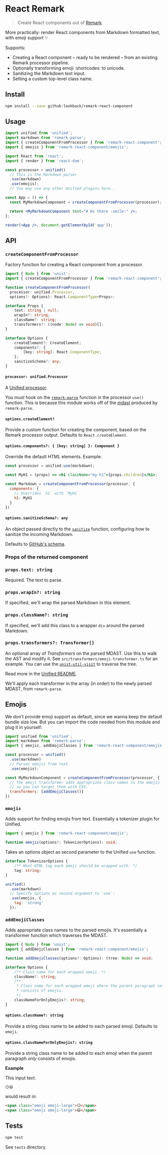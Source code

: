 # React Remark

> Create React components out of [Remark](https://github.com/remarkjs/remark).

More practically: render React components from Markdown formatted text, with emoji support ✨

Supports:

- Creating a React component – ready to be rendered – from an existing Remark processor pipeline.
- Optionally transforming emoji :shortcodes: to unicode.
- Sanitizing the Markdown text input.
- Setting a custom top-level class name.

## Install

```bash
npm install --save github:lookback/remark-react-component
```

## Usage

```jsx
import unified from 'unified';
import markdown from 'remark-parse';
import { createComponentFromProcessor } from 'remark-react-component';
import { emojis } from 'remark-react-component/emojis';

import React from 'react';
import { render } from 'react-dom';

const processor = unified()
  // This is the Markdown parser
  .use(markdown)
  .use(emojis);
  // You may use any other Unified plugins here..

const App = () => {
  const MyMarkdownComponent = createComponentFromProcessor(processor);

  return <MyMarkdownComponent text="# Hi there :smile:" />;
};

render(<App />, document.getElementbyId('app'));
```

## API

### `createComponentFromProcessor`

Factory function for creating a React component from a processor.

```ts
import { Node } from 'unist';
import { createComponentFromProcessor } from 'remark-react-component';

function createComponentFromProcessor(
  processor: unified.Processor,
  options?: Options): React.ComponentType<Props>;

interface Props {
    text: string | null;
    wrapIn?: string;
    className?: string;
    transformers?: ((node: Node) => void)[];
}

interface Options {
    createElement?: CreateElement;
    components?: {
        [key: string]: React.ComponentType;
    };
    sanitizeSchema?: any;
}
```

#### `processor: unified.Processor`

A [Unified processor](https://github.com/unifiedjs/unified#processor).

You *must* hook on the [`remark-parse`](https://github.com/remarkjs/remark/tree/master/packages/remark-parse) function in the processor `use()` function. This is because this module works off of the [mdast](https://github.com/syntax-tree/mdast) produced by `remark-parse`.

#### `options.createElement?`

Provide a custom function for creating the component, based on the Remark processor output. Defaults to `React.createElement`.

#### `options.components?: { [key: string] }: Component }`

Override the default HTML elements. Example:

```jsx
const processor = unified.use(markdown);

const MyH1 = (props) => <h1 className="my-h1">{props.children}</h1>;

const Markdown = createComponentFromProcessor(processor, {
  components: {
    // Overrides `h1` with `MyH1`
    h1: MyH1
  }
})
```

#### `options.sanitizeSchema?: any`

An object passed directly to the [`sanitize`](https://github.com/syntax-tree/hast-util-sanitize) function, configuring how to sanitize the incoming Markdown.

Defaults to [GitHub's schema](https://github.com/syntax-tree/hast-util-sanitize/blob/master/lib/github.json).

### Props of the returned component

### `props.text: string`

Required. The text to parse.

### `props.wrapIn?: string`

If specified, we'll wrap the parsed Markdown in this element.

### `props.className?: string`

If specified, we'll add this class to a wrapper `div` around the parsed Markdown.

### `props.transformers?: Transformer[]`

An optional array of *Transformers* on the parsed MDAST. Use this to walk the AST and modify it. See `src/transformers/emoji-transformer.ts` for an example. You can use the [`unist-util-visit`](https://github.com/syntax-tree/unist-util-visit) to traverse the tree.

Read more in the [Unified README](https://github.com/unifiedjs/unified#description).

We'll apply each transformer in the array (in order) to the newly parsed MDAST, from `remark-parse`.

## Emojis

We don't provide emoji support as default, since we wanna keep the default bundle size low. But you can import the code needed from this module and plug it in yourself:

```js
import unified from 'unified';
import markdown from 'remark-parse';
import { emojis, addEmojiClasses } from 'remark-react-component/emojis';

const processor = unified()
  .use(markdown)
  // Parses emojis from text
  .use(emojis);

const MyMarkdownComponent = createComponentFromProcessor(processor, {
  // The emoji transformer adds appropriate class names to the emojis
  // so you can target them with CSS.
  transformers: [addEmojiClasses()]
})
```

### `emojis`

Adds support for finding emojis from text. Essentially a tokenizer plugin for Unified.

```ts
import { emojis } from 'remark-react-component/emojis';

function emojis(options?: TokenizerOptions): void;
```

Takes an options object as second parameter to the Unified `use` function.

```ts
interface TokenizerOptions {
    /** What HTML tag each emoji should be wrapped with. */
    tag: string;
}
```

```js
unified()
  .use(markdown)
  // Specify options as second argument to `use`:
  .use(emojis, {
    tag: 'strong'
  });
```

### `addEmojiClasses`

Adds appropriate class names to the parsed emojis. It's essentially a transformer function which traverses the MDAST.

```ts
import { Node } from 'unist';
import { addEmojiClasses } from 'remark-react-component/emojis';

function addEmojiClasses(options?: Options): (tree: Node) => void;

interface Options {
    /** Class name for each wrapped emoji. */
    className?: string;
    /**
     * Class name for each wrapped emoji where the parent paragraph solely
     * consists of emojis.
     */
    classNameForOnlyEmojis?: string;
}
```

#### `options.className?: string`

Provide a string class name to be added to each parsed emoji. Defaults to `emoji`.

#### `options.classNameForOnlyEmojis?: string`

Provide a string class name to be added to each emoji when the parent paragraph *only* consists of emojis.

**Example**

This input text:

```
😏😄
```

would result in:

```html
<span class="emoji emoji-large">😏</span>
<span class="emoji emoji-large">😄</span>
```

## Tests

```bash
npm test
```

See `tests` directory.
